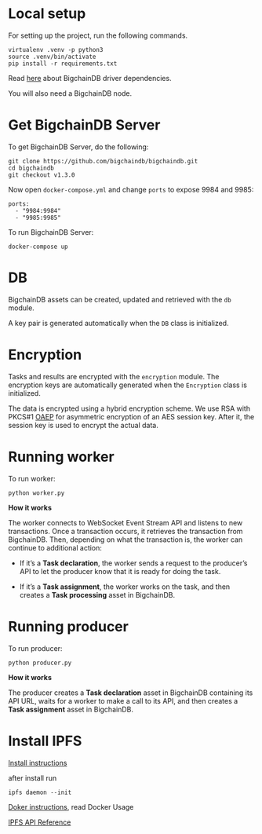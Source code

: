 # Local setup

For setting up the project, run the following commands.

```shell
virtualenv .venv -p python3
source .venv/bin/activate
pip install -r requirements.txt
```

Read [here](https://docs.bigchaindb.com/projects/py-driver/en/latest/quickstart.html) about BigchainDB driver dependencies.

You will also need a BigchainDB node.

# Get BigchainDB Server

To get BigchainDB Server, do the following:

```shell
git clone https://github.com/bigchaindb/bigchaindb.git
cd bigchaindb
git checkout v1.3.0
```

Now open `docker-compose.yml` and change `ports` to expose 9984 and 9985:
```
ports:
  - "9984:9984"
  - "9985:9985"
```

To run BigchainDB Server:

    docker-compose up

# DB

BigchainDB assets can be created, updated and retrieved with the `db` module.

A key pair is generated automatically when the `DB` class is initialized.

# Encryption

Tasks and results are encrypted with the `encryption` module. The encryption keys are automatically generated when the `Encryption` class is initialized.

The data is encrypted using a hybrid encryption scheme. We use RSA with PKCS#1 [OAEP](https://en.wikipedia.org/wiki/Optimal_asymmetric_encryption_padding) for asymmetric encryption of an AES session key. After it, the session key is used to encrypt the actual data.

# Running worker

To run worker:

```shell
python worker.py
```

**How it works**

The worker connects to WebSocket Event Stream API and listens to new transactions. Once a transaction occurs, it retrieves the transaction from BigchainDB. Then, depending on what the transaction is, the worker can continue to additional action:

* If it’s a **Task declaration**, the worker sends a request to the producer’s API to let the producer know that it is ready for doing the task.

* If it’s a **Task assignment**, the worker works on the task, and then creates a **Task processing** asset in BigchainDB.


# Running producer

To run producer:

```shell
python producer.py
```

**How it works**

The producer creates a **Task declaration** asset in BigchainDB containing its API URL, waits for a worker to make a call to its API, and then creates a **Task assignment** asset in BigchainDB.


# Install IPFS

[Install instructions](https://ipfs.io/docs/install/)

after install run
```shell
ipfs daemon --init
```

[Doker instructions](https://hub.docker.com/r/jbenet/go-ipfs/), read Docker Usage

[IPFS API Reference](https://ipfs.io/docs/api/)
